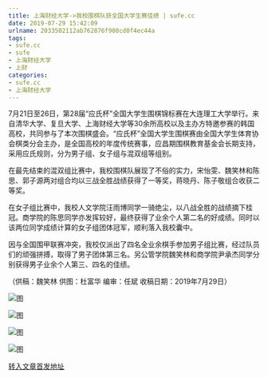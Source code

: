```yaml
---
title: 上海财经大学->我校围棋队获全国大学生赛佳绩 | sufe.cc
date: 2019-07-29 15:42:09
urlname: 2033502112ab762876f908cd0f4ec44a
tags: 
- sufe.cc
- sufe
- 上海财经大学
- 上财
categories:
- sufe.cc
- 上海财经大学
---
```



7月21日至26日，第28届“应氏杯”全国大学生围棋锦标赛在大连理工大学举行。来自清华大学、复旦大学、上海财经大学等30余所高校以及主办方特邀参赛的韩国高校，共同参与了本次围棋盛会。“应氏杯”全国大学生围棋赛由全国大学生体育协会棋类分会主办，是全国高校的年度传统赛事，应昌期围棋教育基金会长期支持，采用应氏规则，分为男子组、女子组与混双组等组别。

在最先结束的混双组比赛中，我校围棋队展现了不俗的实力，宋怡雯、魏笑林和陈思、郭子源两对组合均以三战全胜战绩获得了一等奖，蒋晓丹、陈子敬组合收获二等奖。

在女子组比赛中，我校人文学院汪雨博同学一骑绝尘，以八战全胜的战绩摘下桂冠。商学院的陈思同学亦发挥较好，最终获得了业余个人第二名的好成绩。同时以该两位同学成绩计算的女子组团体冠军，顺利落入我校囊中。

因与全国围甲联赛冲突，我校仅派出了四名全业余棋手参加男子组比赛，经过队员们的顽强拼搏，取得了男子团体第三名。另公管学院魏笑林和商学院尹承杰同学分别获得男子业余个人第三、四名的佳绩。

（供稿：魏笑林 供图：杜富华 编审：任斌 收稿日期：2019年7月29日）



![图](http://news.sufe.edu.cn/_upload/article/images/bc/0a/190948e64bb9b9e7642ee253d2d6/95d4ca60-ec5c-419c-b4b7-d8373ff837d7.jpg)

![图](http://news.sufe.edu.cn/_upload/article/images/bc/0a/190948e64bb9b9e7642ee253d2d6/e5baa30b-6ad7-4b9e-a9bd-5c6d3983b22d.jpg)

![图](http://news.sufe.edu.cn/_upload/article/images/bc/0a/190948e64bb9b9e7642ee253d2d6/fb8c7f96-792f-4496-a102-990c7aec82c9.jpg)

![图](http://news.sufe.edu.cn/_upload/article/images/bc/0a/190948e64bb9b9e7642ee253d2d6/6e656cd6-57e2-464c-b341-459f202ecbd6.jpg)

[转入文章首发地址](http://news.sufe.edu.cn/dc/39/c179a121913/page.htm)
